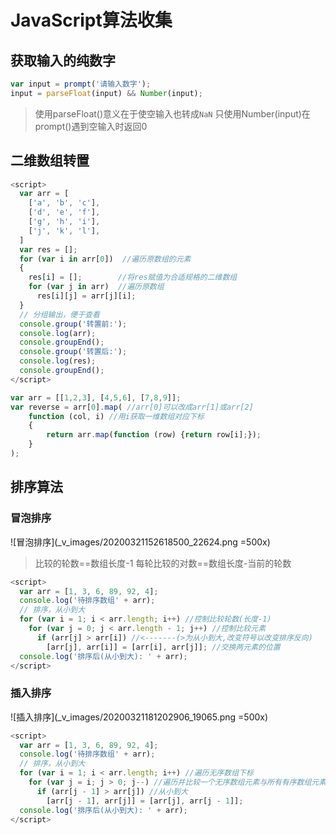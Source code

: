 # JavaScript算法收集

## 获取输入的纯数字

```javascript
var input = prompt('请输入数字');
input = parseFloat(input) && Number(input);
```
> 使用parseFloat()意义在于使空输入也转成`NaN`
> 只使用Number(input)在prompt()遇到空输入时返回0

## 二维数组转置

```javascript
<script>
  var arr = [
    ['a', 'b', 'c'],
    ['d', 'e', 'f'],
    ['g', 'h', 'i'],
    ['j', 'k', 'l'],
  ]
  var res = [];
  for (var i in arr[0])  //遍历原数组的元素
  {
    res[i] = [];        //将res赋值为合适规格的二维数组
    for (var j in arr)  //遍历原数组
      res[i][j] = arr[j][i];
  }
  // 分组输出，便于查看
  console.group('转置前:');
  console.log(arr);
  console.groupEnd();
  console.group('转置后:');
  console.log(res);
  console.groupEnd();
</script>
```

```javascript
var arr = [[1,2,3], [4,5,6], [7,8,9]];
var reverse = arr[0].map( //arr[0]可以改成arr[1]或arr[2]
    function (col, i) //用i获取一维数组对应下标
    {
        return arr.map(function (row) {return row[i];});
    }
);
```

## 排序算法

### 冒泡排序

![冒泡排序](_v_images/20200321152618500_22624.png =500x)
> 比较的轮数==数组长度-1
> 每轮比较的对数==数组长度-当前的轮数

```javascript
<script>
  var arr = [1, 3, 6, 89, 92, 4];
  console.log('待排序数组' + arr);
  // 排序，从小到大
  for (var i = 1; i < arr.length; i++) //控制比较轮数(长度-1)
    for (var j = 0; j < arr.length - 1; j++) //控制比较元素
      if (arr[j] > arr[i]) //<-------(>为从小到大,改变符号以改变排序反向)
        [arr[j], arr[i]] = [arr[i], arr[j]]; //交换两元素的位置
  console.log('排序后(从小到大): ' + arr);
</script>
```

### 插入排序

![插入排序](_v_images/20200321181202906_19065.png =500x)

```javascript
<script>
  var arr = [1, 3, 6, 89, 92, 4];
  console.log('待排序数组' + arr);
  // 排序，从小到大
  for (var i = 1; i < arr.length; i++) //遍历无序数组下标
    for (var j = i; j > 0; j--) //遍历并比较一个无序数组元素与所有有序数组元素
      if (arr[j - 1] > arr[j]) //从小到大
        [arr[j - 1], arr[j]] = [arr[j], arr[j - 1]];
  console.log('排序后(从小到大): ' + arr);
</script>
```








